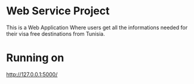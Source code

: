 # Web Service Project 

This is a Web Application Where users get all the informations needed for their visa free destinations from Tunisia.

# Running on 

http://127.0.0.1:5000/  
